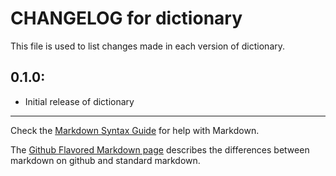 # CHANGELOG for dictionary

This file is used to list changes made in each version of dictionary.

## 0.1.0:

* Initial release of dictionary

- - -
Check the [Markdown Syntax Guide](http://daringfireball.net/projects/markdown/syntax) for help with Markdown.

The [Github Flavored Markdown page](http://github.github.com/github-flavored-markdown/) describes the differences between markdown on github and standard markdown.
